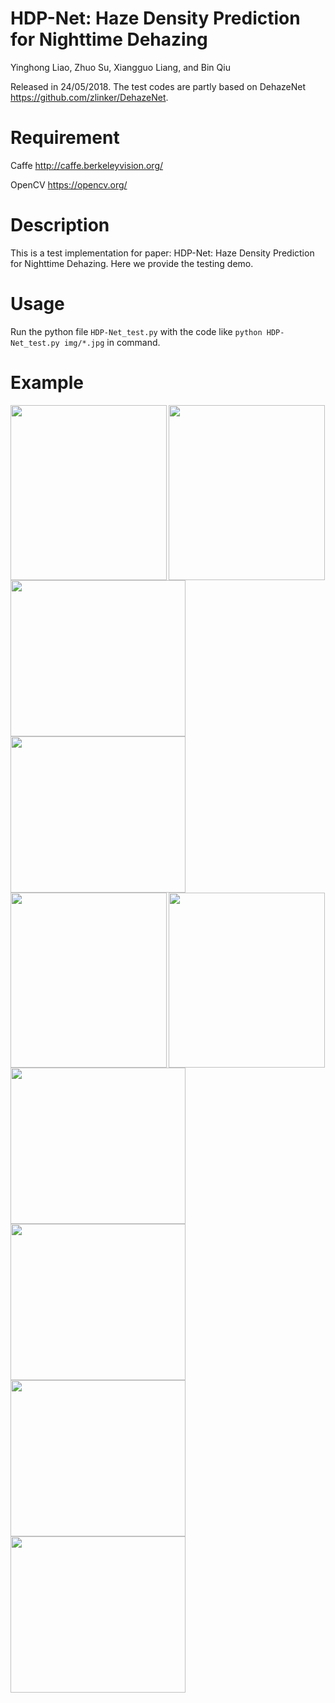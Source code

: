 # HDP-Net: Haze Density Prediction for Nighttime Dehazing
Yinghong Liao, Zhuo Su, Xiangguo Liang, and Bin Qiu

Released in 24/05/2018. The test codes are partly based on DehazeNet https://github.com/zlinker/DehazeNet.
# Requirement
Caffe http://caffe.berkeleyvision.org/

OpenCV https://opencv.org/

# Description
This is a test implementation for paper: HDP-Net: Haze Density Prediction for Nighttime Dehazing. Here we provide the testing demo.

# Usage
Run the python file <code>HDP-Net_test.py</code> with the code like <code>python HDP-Net_test.py img/*.jpg</code> in command. 

# Example
<img src="https://github.com/nicholasly/HDP-Net/blob/master/img/01.jpg" width="250px" height="280px" align=left />
<img src="https://github.com/nicholasly/HDP-Net/blob/master/result/Dehaze_01.jpg" width="250px" height="280px" align=center/>

<img src="https://github.com/nicholasly/HDP-Net/blob/master/img/02.bmp" width="280px" height="250px" align=left />
<img src="https://github.com/nicholasly/HDP-Net/blob/master/result/Dehaze_02.bmp" width="280px" height="250px" align=center/>

<img src="https://github.com/nicholasly/HDP-Net/blob/master/img/03.jpeg" width="250px" height="280px" align=left />
<img src="https://github.com/nicholasly/HDP-Net/blob/master/result/Dehaze_03.jpeg" width="250px" height="280px" align=center/>

<img src="https://github.com/nicholasly/HDP-Net/blob/master/img/04.jpg" width="280px" height="250px" align=left />
<img src="https://github.com/nicholasly/HDP-Net/blob/master/result/Dehaze_04.jpg" width="280px" height="250px" align=center/>

<img src="https://github.com/nicholasly/HDP-Net/blob/master/img/05.bmp" width="280px" height="250px" align=left />
<img src="https://github.com/nicholasly/HDP-Net/blob/master/result/Dehaze_05.bmp" width="280px" height="250px" align=center/>
